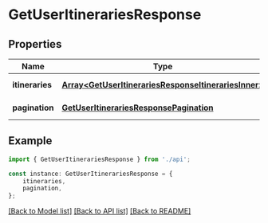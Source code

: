 # GetUserItinerariesResponse


## Properties

Name | Type | Description | Notes
------------ | ------------- | ------------- | -------------
**itineraries** | [**Array&lt;GetUserItinerariesResponseItinerariesInner&gt;**](GetUserItinerariesResponseItinerariesInner.md) |  | [default to undefined]
**pagination** | [**GetUserItinerariesResponsePagination**](GetUserItinerariesResponsePagination.md) |  | [default to undefined]

## Example

```typescript
import { GetUserItinerariesResponse } from './api';

const instance: GetUserItinerariesResponse = {
    itineraries,
    pagination,
};
```

[[Back to Model list]](../README.md#documentation-for-models) [[Back to API list]](../README.md#documentation-for-api-endpoints) [[Back to README]](../README.md)
